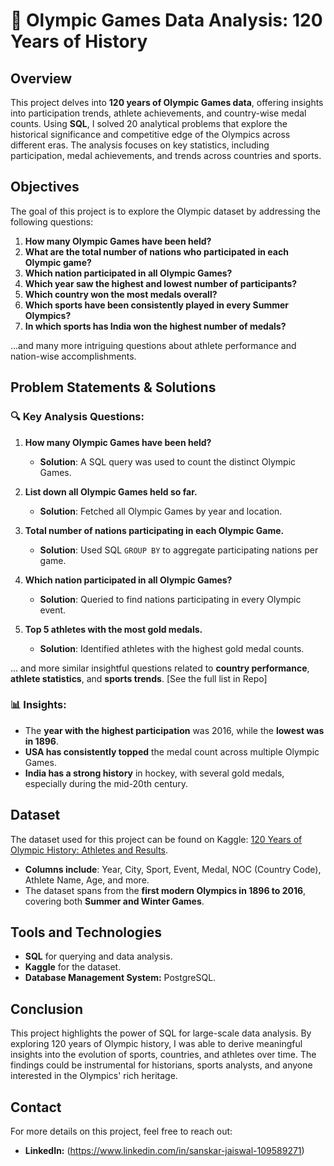 # 🏅 Olympic Games Data Analysis: 120 Years of History

## Overview

This project delves into **120 years of Olympic Games data**, offering insights into participation trends, athlete achievements, and country-wise medal counts. Using **SQL**, I solved 20 analytical problems that explore the historical significance and competitive edge of the Olympics across different eras. The analysis focuses on key statistics, including participation, medal achievements, and trends across countries and sports.

## Objectives

The goal of this project is to explore the Olympic dataset by addressing the following questions:
1. **How many Olympic Games have been held?**
2. **What are the total number of nations who participated in each Olympic game?**
3. **Which nation participated in all Olympic Games?**
4. **Which year saw the highest and lowest number of participants?**
5. **Which country won the most medals overall?**
6. **Which sports have been consistently played in every Summer Olympics?**
7. **In which sports has India won the highest number of medals?**
   
...and many more intriguing questions about athlete performance and nation-wise accomplishments.

## Problem Statements & Solutions

### 🔍 Key Analysis Questions:
1. **How many Olympic Games have been held?**
   - **Solution**: A SQL query was used to count the distinct Olympic Games.
  
2. **List down all Olympic Games held so far.**
   - **Solution**: Fetched all Olympic Games by year and location.

3. **Total number of nations participating in each Olympic Game.**
   - **Solution**: Used SQL `GROUP BY` to aggregate participating nations per game.

4. **Which nation participated in all Olympic Games?**
   - **Solution**: Queried to find nations participating in every Olympic event.

5. **Top 5 athletes with the most gold medals.**
   - **Solution**: Identified athletes with the highest gold medal counts.

... and more similar insightful questions related to **country performance**, **athlete statistics**, and **sports trends**. [See the full list in Repo]

### 📊 Insights:
- The **year with the highest participation** was 2016, while the **lowest was in 1896**.
- **USA has consistently topped** the medal count across multiple Olympic Games.
- **India has a strong history** in hockey, with several gold medals, especially during the mid-20th century.

## Dataset

The dataset used for this project can be found on Kaggle: [120 Years of Olympic History: Athletes and Results](https://www.kaggle.com/datasets/heesoo37/120-years-of-olympic-history-athletes-and-results).

- **Columns include**: Year, City, Sport, Event, Medal, NOC (Country Code), Athlete Name, Age, and more.
- The dataset spans from the **first modern Olympics in 1896 to 2016**, covering both **Summer and Winter Games**.

## Tools and Technologies

- **SQL** for querying and data analysis.
- **Kaggle** for the dataset.
- **Database Management System:** PostgreSQL.

## Conclusion

This project highlights the power of SQL for large-scale data analysis. By exploring 120 years of Olympic history, I was able to derive meaningful insights into the evolution of sports, countries, and athletes over time. The findings could be instrumental for historians, sports analysts, and anyone interested in the Olympics' rich heritage.

## Contact

For more details on this project, feel free to reach out:
- **LinkedIn:** (https://www.linkedin.com/in/sanskar-jaiswal-109589271)


